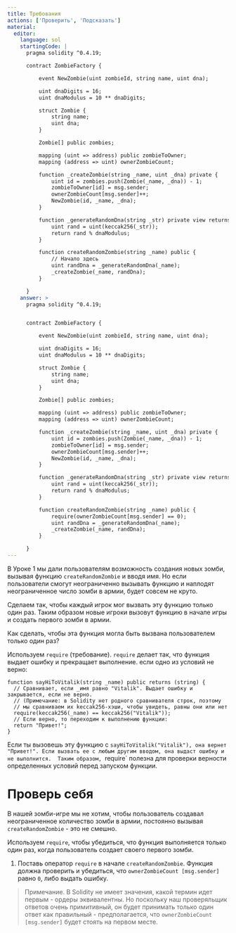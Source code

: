 ```yaml
---
title: Требования
actions: ['Проверить', 'Подсказать']
material:
  editor:
    language: sol
    startingCode: |
      pragma solidity ^0.4.19;

      contract ZombieFactory {

          event NewZombie(uint zombieId, string name, uint dna);

          uint dnaDigits = 16;
          uint dnaModulus = 10 ** dnaDigits;

          struct Zombie {
              string name;
              uint dna;
          }

          Zombie[] public zombies;

          mapping (uint => address) public zombieToOwner;
          mapping (address => uint) ownerZombieCount;

          function _createZombie(string _name, uint _dna) private {
              uint id = zombies.push(Zombie(_name, _dna)) - 1;
              zombieToOwner[id] = msg.sender;
              ownerZombieCount[msg.sender]++;
              NewZombie(id, _name, _dna);
          }

          function _generateRandomDna(string _str) private view returns (uint) {
              uint rand = uint(keccak256(_str));
              return rand % dnaModulus;
          }

          function createRandomZombie(string _name) public {
              // Начало здесь
              uint randDna = _generateRandomDna(_name);
              _createZombie(_name, randDna);
          }

      }
    answer: >
      pragma solidity ^0.4.19;


      contract ZombieFactory {

          event NewZombie(uint zombieId, string name, uint dna);

          uint dnaDigits = 16;
          uint dnaModulus = 10 ** dnaDigits;

          struct Zombie {
              string name;
              uint dna;
          }

          Zombie[] public zombies;

          mapping (uint => address) public zombieToOwner;
          mapping (address => uint) ownerZombieCount;

          function _createZombie(string _name, uint _dna) private {
              uint id = zombies.push(Zombie(_name, _dna)) - 1;
              zombieToOwner[id] = msg.sender;
              ownerZombieCount[msg.sender]++;
              NewZombie(id, _name, _dna);
          }

          function _generateRandomDna(string _str) private view returns (uint) {
              uint rand = uint(keccak256(_str));
              return rand % dnaModulus;
          }

          function createRandomZombie(string _name) public {
              require(ownerZombieCount[msg.sender] == 0);
              uint randDna = _generateRandomDna(_name);
              _createZombie(_name, randDna);
          }

      }
---
```


В Уроке 1 мы дали пользователям возможность создания новых зомби, вызывая функцию `createRandomZombie` и вводя имя. Но если пользователи смогут неограниченно вызывать функцию и наплодят неограниченное число зомби в армии, будет совсем не круто.

Сделаем так, чтобы каждый игрок мог вызвать эту функцию только один раз. Таким образом новые игроки вызовут функцию в начале игры и создать первого зомби в армии.

Как сделать, чтобы эта функция могла быть вызвана пользователем только один раз?

Используем `require` (требование). `require` делает так, что функция выдает ошибку и прекращает выполнение. если одно из условий не верно: 

```
function sayHiToVitalik(string _name) public returns (string) {
  // Сравнивает, если _имя равно "Vitalik". Выдает ошибку и закрывается, если не верно.
  // (Примечание: в Solidity нет родного сравнивателя строк, поэтому
  // мы сравниваем их keccak256-хэши, чтобы увидеть, равны они или нет
  require(keccak256(_name) == keccak256("Vitalik"));
  // Если верно, то переходим к выполнению функции:
  return "Привет!";
}
```

Если ты вызовешь эту функцию с `sayHiToVitalik("Vitalik"), она вернет "Привет!". Если вызвать ее с любым другим вводом, она выдаст ошибку и не выполнится. 
Таким образом, `require` полезна для проверки верности определенных условий перед запуском функции. 

# Проверь себя

В нашей зомби-игре мы не хотим, чтобы пользователь создавал неограниченное количество зомби в  армии, постоянно вызывая `createRandomZombie` - это не смешно.

Используем `require`, чтобы убедиться, что функция выполняется только один раз, когда пользователь создает своего первого зомби.

1. Поставь оператор `require` в начале `createRandomZombie`. Функция должна проверить и убедиться, что `ownerZombieCount [msg.sender]` равно `0`, либо выдать ошибку.

> Примечание. В Solidity не имеет значения, какой термин идет первым - ордеры эквивалентны. Но поскольку наш проверяльщик ответов очень примитивный, он будет принимать только один ответ как правильный - предполагается, что `ownerZombieCount [msg.sender]` будет стоять на первом месте.
